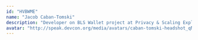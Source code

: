 ```yaml
---
id: "HVBWME"
name: "Jacob Caban-Tomski"
description: "Developer on BLS Wallet project at Privacy & Scaling Explorations. Passionate about developing solutions to scale the Ethereum ecosystem to the rest of the world through rollups & L2s. When I'm not coding you'll find me eating spicy noodles, jamming out to EDM, or on a bike."
avatar: "http://speak.devcon.org/media/avatars/caban-tomski-headshot_qNDYFrH.jpg"
---
```

